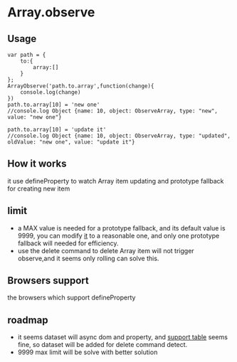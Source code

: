 # Array.observe

## Usage

    var path = {
        to:{
            array:[]
        }
    };
    ArrayObserve('path.to.array',function(change){
        console.log(change)
    })
    path.to.array[10] = 'new one'
    //console.log Object {name: 10, object: ObserveArray, type: "new", value: "new one"}
    
    path.to.array[10] = 'update it'
    //console.log Object {name: 10, object: ObserveArray, type: "updated", oldValue: "new one", value: "update it"}

## How it works
it use defineProperty to watch Array item updating and prototype fallback for creating new item

## limit

 * a MAX value is needed for a prototype fallback, and its default value is 9999, you can modify [it](https://github.com/defims/Array.observe/blob/master/Array.observe.js#L19) to a reasonable one,
and only one prototype fallback will needed for efficiency.
 * use the delete command to delete Array item will not trigger observe,and it seems only rolling can solve this.

## Browsers support

the browsers which support defineProperty

## roadmap

 * it seems dataset will async dom and property, and [support table](http://caniuse.com/#search=dataset) seems fine, so dataset will be added for delete command detect.
 * 9999 max limit will be solve with better solution
